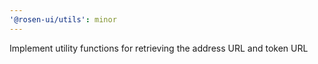 ```yaml
---
'@rosen-ui/utils': minor
---
```


Implement utility functions for retrieving the address URL and token URL
